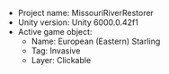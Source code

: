                                                                                                                                                                                                                                                       
<!-- UNITY CODE ASSIST INSTRUCTIONS START -->
- Project name: MissouriRiverRestorer
- Unity version: Unity 6000.0.42f1
- Active game object:
  - Name: European (Eastern) Starling
  - Tag: Invasive
  - Layer: Clickable
<!-- UNITY CODE ASSIST INSTRUCTIONS END -->